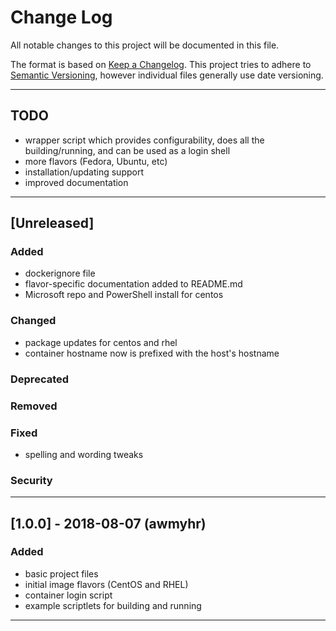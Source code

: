 
[//]: # (Revised: 2018-07-20; Created: 2016-09-30; Author: awmyhr <awmyhr@gmail.com>)

# Change Log
All notable changes to this project will be documented in this file.

The format is based on [Keep a Changelog](http://keepachangelog.com/).
This project tries to adhere to [Semantic Versioning](http://semver.org/),
however individual files generally use date versioning.

---

## TODO
- wrapper script which provides configurability, does all the building/running,
  and can be used as a login shell
- more flavors (Fedora, Ubuntu, etc)
- installation/updating support
- improved documentation

---

## [Unreleased]
### Added
- dockerignore file
- flavor-specific documentation added to README.md
- Microsoft repo and PowerShell install for centos

### Changed
- package updates for centos and rhel
- container hostname now is prefixed with the host's hostname

### Deprecated

### Removed

### Fixed
- spelling and wording tweaks

### Security

---

## [1.0.0] - 2018-08-07 (awmyhr)
### Added
- basic project files
- initial image flavors (CentOS and RHEL)
- container login script
- example scriptlets for building and running

---